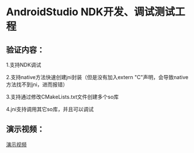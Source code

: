 # AndroidStudio NDK开发、调试测试工程

## 验证内容：
1.支持NDK调试

2.支持native方法快速创建jni封装（但是没有加入extern "C"声明，会导致native方法找不到jni，进而报错）

3.支持通过修改CMakeLists.txt文件创建多个so库

4.jni支持调用其它so库，并且可以调试

## 演示视频：
[演示视频](http://v.youku.com/v_show/id_XMjc5OTM0NTA3Mg==.html?spm=a2h3j.8428770.3416059.1)

